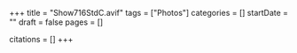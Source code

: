 +++
title = "Show716StdC.avif"
tags = ["Photos"]
categories = []
startDate = ""
draft = false
pages = []

citations = []
+++
